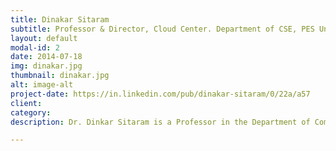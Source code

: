 ```yaml
---
title: Dinakar Sitaram
subtitle: Professor & Director, Cloud Center. Department of CSE, PES University
layout: default
modal-id: 2
date: 2014-07-18
img: dinakar.jpg
thumbnail: dinakar.jpg
alt: image-alt
project-date: https://in.linkedin.com/pub/dinakar-sitaram/0/22a/a57
client: 
category: 
description: Dr. Dinkar Sitaram is a Professor in the Department of Computer Science and Engineering at the PES University, where he heads the Center for Cloud Computing and Big Data. His research interests include scheduling and sustainable resource allocation policies for hybrid clouds and cloud computing, as well as speech recognition and intelligent big data systems. He is the author of two books - a recent book on Cloud Computing, called “Moving to the Cloud – Developing Apps in the New World of Cloud Computing” published by American Elsevier in December 2011. His earlier book “Multimedia Servers” was published by Morgan Kaufman. He is the author of over 20 patents and 35 publications. Dr. Sitaram received his Ph.D. from the University of Wisconsin-Madison and his B.Tech from IIT Kharagpur. As a researcher at the IBM T.J.Watson Research Center, NY Dr. Sitaram worked on file systems and multimedia servers. He received an IBM Outstanding Innovation Award (an IBM Corporate Award) as well as IBM Research Division Award and several IBM Invention Achievement Awards for his patents and research, and received outstanding paper awards for his work. He also served on the editorial board of the Journal of High-Speed Networking. Subsequently, he returned to India as Director of the Technology Group at Novell Corp., Bangalore. Under his direction, the group developed many innovative products in addition to filing for many patents and standards proposals. Dr. Sitaram received Novell’s Employee of the Year award. Subsequently, Dr. Sitaram was CTO at Andiamo Systems India (a storage networking startup), responsible for architecture and technical direction of an advanced storage management solution. Andiamo Systems was acquired by Cisco Systems. Most recently, Dr. Sitaram was CTO at HP Systems Technology and Software Division, the product R&D organization of HP in India. He focused on driving cloud and storage technologies as part of the HP Storage Division. He also worked on file system strategies, and high reliability for the HP Unix server division. He was also responsible for Patents and University Relations, served on HP’s global patent committee, and several times on the program committee of HP’s internal technical conference.

---
```

